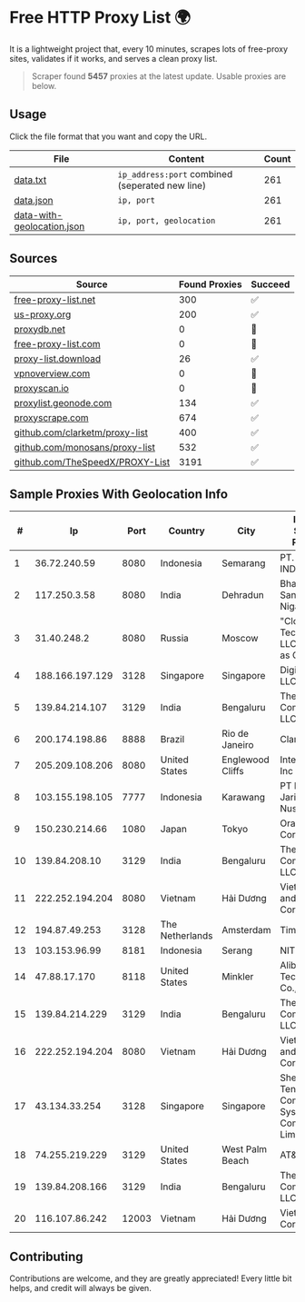 
# Free HTTP Proxy List 🌍

It is a lightweight project that, every 10 minutes, scrapes lots of free-proxy sites, validates if it works, and serves a clean proxy list.


> Scraper found **5457** proxies at the latest update. Usable proxies are below.

## Usage

Click the file format that you want and copy the URL.


|File|Content|Count|
|----|-------|-----|
|[data.txt](https://raw.githubusercontent.com/themiralay/Proxy-List-World/master/data.txt)|`ip_address:port` combined (seperated new line)|261|
|[data.json](https://raw.githubusercontent.com/themiralay/Proxy-List-World/master/data.json)|`ip, port`|261|
|[data-with-geolocation.json](https://raw.githubusercontent.com/themiralay/Proxy-List-World/master/data-with-geolocation.json)|`ip, port, geolocation`|261|

## Sources

|Source|Found Proxies|Succeed|
|------|-------------|-------|
|[free-proxy-list.net](https://free-proxy-list.net)|300|✅|
|[us-proxy.org](https://www.us-proxy.org)|200|✅|
|[proxydb.net](http://proxydb.net)|0|🚫|
|[free-proxy-list.com](https://free-proxy-list.com/?page=&port=&type%5B%5D=http&type%5B%5D=https&up_time=0&search=Search)|0|🚫|
|[proxy-list.download](https://www.proxy-list.download/HTTP)|26|✅|
|[vpnoverview.com](https://vpnoverview.com/privacy/anonymous-browsing/free-proxy-servers)|0|🚫|
|[proxyscan.io](https://www.proxyscan.io)|0|🚫|
|[proxylist.geonode.com](https://proxylist.geonode.com/api/proxy-list?limit=300&page=1&sort_by=lastChecked&sort_type=desc&protocols=http,https)|134|✅|
|[proxyscrape.com](https://api.proxyscrape.com/v2/?request=displayproxies&protocol=http&timeout=10000&country=all&ssl=all&anonymity=all)|674|✅|
|[github.com/clarketm/proxy-list](https://raw.githubusercontent.com/clarketm/proxy-list/master/proxy-list-raw.txt)|400|✅|
|[github.com/monosans/proxy-list](https://raw.githubusercontent.com/monosans/proxy-list/main/proxies/http.txt)|532|✅|
|[github.com/TheSpeedX/PROXY-List](https://raw.githubusercontent.com/TheSpeedX/PROXY-List/master/http.txt)|3191|✅|


## Sample Proxies With Geolocation Info

|#|Ip|Port|Country|City|Internet Service Provider|
|-|--|----|-------|----|-------------------------|
|1|36.72.240.59|8080|Indonesia|Semarang|PT. TELKOM INDONESIA|
|2|117.250.3.58|8080|India|Dehradun|Bharat Sanchar Nigam Ltd|
|3|31.40.248.2|8080|Russia|Moscow|"Cloud Technologies" LLC trading as Cloud.ru|
|4|188.166.197.129|3128|Singapore|Singapore|DigitalOcean, LLC|
|5|139.84.214.107|3129|India|Bengaluru|The Constant Company, LLC|
|6|200.174.198.86|8888|Brazil|Rio de Janeiro|Claro S.A|
|7|205.209.108.206|8080|United States|Englewood Cliffs|Interserver, Inc|
|8|103.155.198.105|7777|Indonesia|Karawang|PT Lintas Jaringan Nusantara|
|9|150.230.214.66|1080|Japan|Tokyo|Oracle Corporation|
|10|139.84.208.10|3129|India|Bengaluru|The Constant Company, LLC|
|11|222.252.194.204|8080|Vietnam|Hải Dương|VietNam Post and Telecom Corporation|
|12|194.87.49.253|3128|The Netherlands|Amsterdam|TimeWeb Ltd|
|13|103.153.96.99|8181|Indonesia|Serang|NITNET|
|14|47.88.17.170|8118|United States|Minkler|Alibaba (US) Technology Co., Ltd.|
|15|139.84.214.229|3129|India|Bengaluru|The Constant Company, LLC|
|16|222.252.194.204|8080|Vietnam|Hải Dương|VietNam Post and Telecom Corporation|
|17|43.134.33.254|3128|Singapore|Singapore|Shenzhen Tencent Computer Systems Company Limited|
|18|74.255.219.229|3129|United States|West Palm Beach|AT&T Corp.|
|19|139.84.208.166|3129|India|Bengaluru|The Constant Company, LLC|
|20|116.107.86.242|12003|Vietnam|Hải Dương|Viettel Corporation|



## Contributing

Contributions are welcome, and they are greatly appreciated! Every
little bit helps, and credit will always be given.

